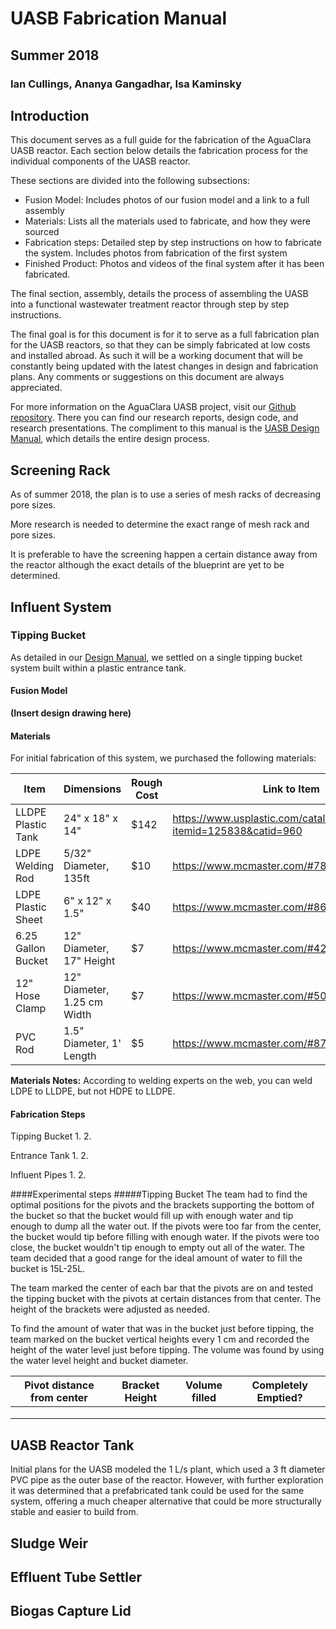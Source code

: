 # UASB Fabrication Manual

## Summer 2018

### Ian Cullings, Ananya Gangadhar, Isa Kaminsky

## Introduction

This document serves as a full guide for the fabrication of the AguaClara UASB reactor.  Each section below details the fabrication process for the individual components of the UASB reactor.  

These sections are divided into the following subsections:
* Fusion Model: Includes photos of our fusion model and a link to a full assembly
* Materials: Lists all the materials used to fabricate, and how they were sourced
* Fabrication steps: Detailed step by step instructions on how to fabricate the system.  Includes photos from fabrication of the first system
* Finished Product: Photos and videos of the final system after it has been fabricated.

The final section, assembly, details the process of assembling the UASB into a functional wastewater treatment reactor through step by step instructions.

The final goal is for this document is for it to serve as a full fabrication plan for the UASB reactors, so that they can be simply fabricated at low costs and installed abroad.  As such it will be a working document that will be constantly being updated with the latest changes in design and fabrication plans.  Any comments or suggestions on this document are always appreciated.

For more information on the AguaClara UASB project, visit our [Github repository](https://github.com/AguaClara/UASB).  There you can find our research reports, design code, and research presentations.  The compliment to this manual is the [UASB Design Manual](https://github.com/AguaClara/UASB/blob/master/UASBdesignmanual.md), which details the entire design process.

## Screening Rack
As of summer 2018, the plan is to use a series of mesh racks of decreasing pore sizes.

More research is needed to determine the exact range of mesh rack and pore sizes.

It is preferable to have the screening happen a certain distance away from the reactor although the exact details of the blueprint are yet to be determined.

## Influent System

### Tipping Bucket
As detailed in our [Design Manual](https://github.com/AguaClara/UASB/blob/master/UASBdesignmanual.md), we settled on a single tipping bucket system built within a plastic entrance tank.  

#### Fusion Model
**(Insert design drawing here)**

#### Materials

For initial fabrication of this system, we purchased the following materials:

| Item               | Dimensions                  | Rough Cost | Link to Item                                                        |
| ------------------ | --------------------------- | ---------- | ------------------------------------------------------------------- |
| LLDPE Plastic Tank | 24" x 18" x 14"             | $142       | https://www.usplastic.com/catalog/item.aspx?itemid=125838&catid=960 |
| LDPE Welding Rod  | 5/32" Diameter, 135ft       | $10        | https://www.mcmaster.com/#7889a38/=1djicjq                          |
| LDPE Plastic Sheet | 6" x 12" x 1.5"             | $40        | https://www.mcmaster.com/#8657k337/=1djix0x                         |
| 6.25 Gallon Bucket | 12" Diameter, 17" Height    | $7         | https://www.mcmaster.com/#4269T75                                   |
| 12" Hose Clamp     | 12" Diameter, 1.25 cm Width | $7         | https://www.mcmaster.com/#5011t44/=1dhug64                          |
| PVC Rod            | 1.5" Diameter, 1' Length    | $5         | https://www.mcmaster.com/#8745k22/=1dhzna2                          |

**Materials Notes:**  According to welding experts on the web, you can weld LDPE to LLDPE, but not HDPE to LLDPE.

#### Fabrication Steps

Tipping Bucket
1.
2.

Entrance Tank
1.
2.

Influent Pipes
1.
2.

####Experimental steps
#####Tipping Bucket
The team had to find the optimal positions for the pivots and the brackets supporting the bottom of the bucket so that the bucket would fill up with enough water and tip enough to dump all the water out. If the pivots were too far from the center, the bucket would tip before filling with enough water. If the pivots were too close, the bucket wouldn't tip enough to empty out all of the water. The team decided that a good range for the ideal amount of water to fill the bucket is 15L-25L.

The team marked the center of each bar that the pivots are on and tested the tipping bucket with the pivots at certain distances from that center. The height of the brackets were adjusted as needed.

To find the amount of water that was in the bucket just before tipping, the team marked on the bucket vertical heights every 1 cm and recorded the height of the water level just before tipping. The volume was found by using the water level height and bucket diameter.

| Pivot distance from center | Bracket Height | Volume filled | Completely Emptied? |
| -------------------------- | -------------- | ------------- | ------------------- |
|                            |                |               |                     |
|                            |                |               |                     |
|                            |                |               |                     |

## UASB Reactor Tank
Initial plans for the UASB modeled the 1 L/s plant, which used a 3 ft diameter PVC pipe as the outer base of the reactor.  However, with further exploration it was determined that a prefabricated tank could be used for the same system, offering a much cheaper alternative that could be more structurally stable and easier to build from.



## Sludge Weir

## Effluent Tube Settler

## Biogas Capture Lid
